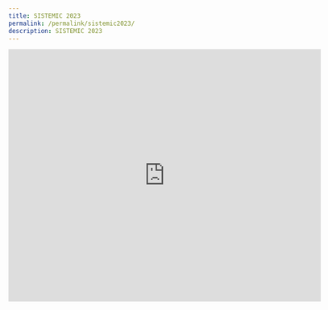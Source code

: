 ```yaml
---
title: SISTEMIC 2023
permalink: /permalink/sistemic2023/
description: SISTEMIC 2023
---
```

<iframe src="https://docs.google.com/presentation/d/e/2PACX-1vSHJpL5Z4zDp-H5H-9BedxU_H4nKupNVP1SuVXjSLYDurvubVZnhXdB9AzGs7TCgCXATRiT-H9I_1Yk/embed?start=false&amp;loop=false&amp;delayms=3000" frameborder="0" width="620" height="500" allowfullscreen="true"></iframe>